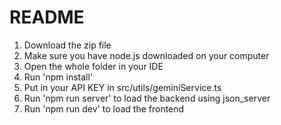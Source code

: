 # README

1) Download the zip file
2) Make sure you have node.js downloaded on your computer
3) Open the whole folder in your IDE
4) Run 'npm install'
5) Put in your API KEY in src/utils/geminiService.ts
6) Run 'npm run server' to load the backend using json_server
7) Run 'npm run dev' to load the frontend
